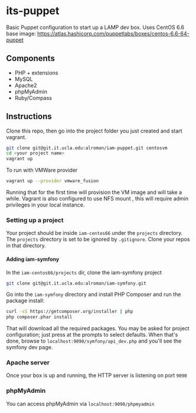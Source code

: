 # its-puppet

Basic Puppet configuration to start up a LAMP dev box.  Uses CentOS 6.6 base image: https://atlas.hashicorp.com/puppetlabs/boxes/centos-6.6-64-puppet

## Components

 - PHP + extensions
 - MySQL
 - Apache2
 - phpMyAdmin
 - Ruby/Compass

## Instructions

Clone this repo, then go into the project folder you just created and start vagrant.

```sh
git clone git@git.it.ucla.edu:alroman/iam-puppet.git centosvm
cd <your project name>
vagrant up
```

To run with VMWare provider

```sh
vagrant up --provider vmware_fusion
```

Running that for the first time will provision the VM image and will take a while.  Vagrant is also configured to use NFS mount
, this will require admin privileges in your local instance.

### Setting up a project

Your project should be inside `iam-centos66` under the `projects` directory.  The `projects` directory
is set to be ignored by `.gitignore`.  Clone your repos in that directory.

#### Adding iam-symfony

In the `iam-centos66/projects` dir, clone the iam-symfony project

```sh
git clone git@git.it.ucla.edu:alroman/iam-symfony.git
```

Go into the `iam-symfony` directory and install PHP Composer and run the package install:

```sh 
curl -sS https://getcomposer.org/installer | php
php composer.phar install
```

That will download all the required packages.  You may be asked for project configuration; just press <enter>
at the prompts to select defaults.  When that's done, browse to `localhost:9090/symfony/api_dev.php` and you'll
see the symfony dev page.

### Apache server

Once your box is up and running, the HTTP server is listening on port `9090`

### phpMyAdmin

You can access phpMyAdmin via `localhost:9090/phpmyadmin`